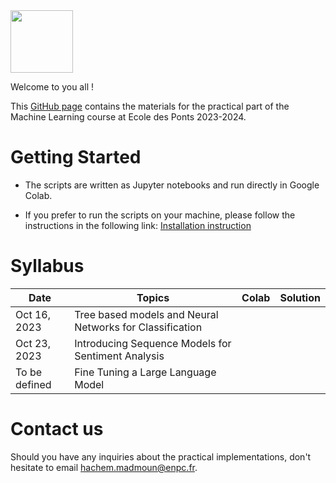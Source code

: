 <img src="https://drive.google.com/uc?export=view&id=1jDOkFA7VOsduPl47UH-1lCBFE6eF-VNn" height="100"/>

Welcome to you all !

This [GitHub page](https://hm-ai.github.io/ml-enpc/) contains the materials for the practical part of the Machine Learning course at Ecole des Ponts 2023-2024.


# Getting Started
* The scripts are written as Jupyter notebooks and run directly in Google Colab.

* If you prefer to run the scripts on your machine, please follow the instructions in the following link: [Installation instruction](https://colab.research.google.com/drive/1GtAF3kuPGDhxRYacLVUMm5S8f1uBA_oM?usp=sharing)


# Syllabus

| Date          | Topics                                                   | Colab   | Solution | 
|---------------|----------------------------------------------------------|---------|----------|
| Oct 16, 2023  | Tree based models and Neural Networks for Classification |         |          | 
| Oct 23, 2023  | Introducing Sequence Models for Sentiment Analysis       |         |          | 
| To be defined | Fine Tuning a Large Language Model                       |         |          | 

# Contact us
Should you have any inquiries about the practical implementations, don't hesitate to email hachem.madmoun@enpc.fr.